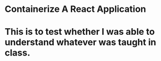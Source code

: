 # Containerize A React Application
# This is to test whether I was able to understand whatever was taught in class.